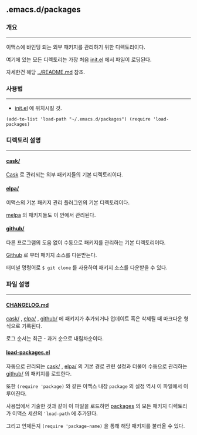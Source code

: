 ## .emacs.d/packages
### 개요
---
이맥스에 바인딩 되는 외부 패키지를 관리하기 위한 디렉토리이다.

여기에 있는 모든 디렉토리는 가장 처음 [init.el] 에서 파일이 로딩된다.

자세한건 해당 [../README.md] 참조.

### 사용법
---
* [init.el] 에 위치시킬 것.

`
(add-to-list 'load-path "~/.emacs.d/packages")
(require 'load-packages)
`

### 디렉토리 설명
---
#### [cask/]
[Cask] 로 관리되는 외부 패키지들의 기본 디렉토리이다.

#### [elpa/]
이맥스의 기본 패키지 관리 플러그인의 기본 디렉토리이다.

[melpa] 의 패키지들도 이 안에서 관리된다.

#### [github/]
다른 프로그램의 도움 없이 수동으로 패키지를 관리하는 기본 디렉토리이다.

[Github] 로 부터 패키지 소스를 다운받는다.

터미널 명령어로 `$ git clone` 를 사용하여 패키지 소스를 다운받을 수 있다.

### 파일 설명
---
#### [CHANGELOG.md]
[cask/] , [elpa/] , [github/] 에 패키지가 추가되거나 업데이트 혹은 삭제될 때 마크다운 형식으로 기록된다.

로그 순서는 최근 - 과거 순으로 내림차순이다.

#### [load-packages.el]
자동으로 관리되는 [cask/] , [elpa/] 의 기본 경로 관련 설정과 더불어 수동으로 관리하는 [github/] 의 패키지를 로드한다.

또한 `(require 'package)` 와 같은 이맥스 내장 `package` 의 설정 역시 이 파일에서 이루어진다.

사용법에서 기술한 것과 같이 이 파일을 로드하면 [packages] 의 모든 패키지 디렉토리가 이맥스 세션의 `'load-path` 에 추가된다.

그리고 언제든지 `(require 'package-name)` 을 통해 해당 패키지를 불러올 수 있다.

<!-- 내부 링크 -->
<!-- 상대 경로 정보 -->
<!-- 상위 디렉토리 정보 -->
[packages]: ../packages

<!-- 상위 파일 정보 -->
[init.el]: ../init.el
[../README.md]: ../README.md

<!-- 현재 디렉토리 정보 -->
[cask/]: cask
[elpa/]: elpa
[github/]: github

<!-- 현재 파일 정보 -->
[CHANGELOG.md]: CHANGELOG.md
[load-packages.el]: load-packages.el

<!-- 하위 디렉토리 정보 -->

<!-- 하위 파일 정보 -->

<!-- 외부 링크 -->
[Cask]: https://github.com/cask/cask
[Melpa]: http://melpa.org
[Github]: http://www.github.com
